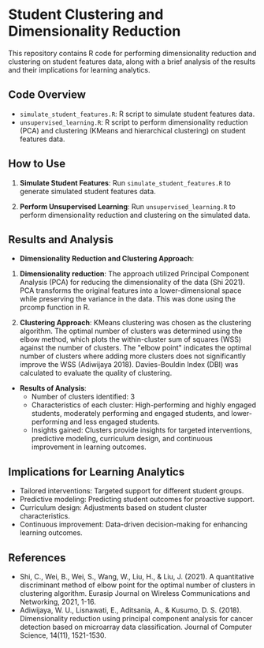# Student Clustering and Dimensionality Reduction

This repository contains R code for performing dimensionality reduction and clustering on student features data, along with a brief analysis of the results and their implications for learning analytics.

## Code Overview

- `simulate_student_features.R`: R script to simulate student features data.
- `unsupervised_learning.R`: R script to perform dimensionality reduction (PCA) and clustering (KMeans and hierarchical clustering) on student features data.

## How to Use

1. **Simulate Student Features**: Run `simulate_student_features.R` to generate simulated student features data.

2. **Perform Unsupervised Learning**: Run `unsupervised_learning.R` to perform dimensionality reduction and clustering on the simulated data.

## Results and Analysis

- **Dimensionality Reduction and Clustering Approach**: 

1. **Dimensionality reduction**: The approach utilized Principal Component Analysis (PCA) for reducing the dimensionality of the data (Shi 2021). PCA transforms the original features into a lower-dimensional space while preserving the variance in the data. This was done using the prcomp function in R.

2. **Clustering Approach**: KMeans clustering was chosen as the clustering algorithm. The optimal number of clusters was determined using the elbow method, which plots the within-cluster sum of squares (WSS) against the number of clusters. The "elbow point" indicates the optimal number of clusters where adding more clusters does not significantly improve the WSS (Adiwijaya 2018). Davies-Bouldin Index (DBI) was calculated to evaluate the quality of clustering.
  
- **Results of Analysis**:
  - Number of clusters identified: 3
  - Characteristics of each cluster: High-performing and highly engaged students, moderately performing and engaged students, and lower-performing and less engaged students.
  - Insights gained: Clusters provide insights for targeted interventions, predictive modeling, curriculum design, and continuous improvement in learning outcomes.

## Implications for Learning Analytics

- Tailored interventions: Targeted support for different student groups.
- Predictive modeling: Predicting student outcomes for proactive support.
- Curriculum design: Adjustments based on student cluster characteristics.
- Continuous improvement: Data-driven decision-making for enhancing learning outcomes.

## References 

- Shi, C., Wei, B., Wei, S., Wang, W., Liu, H., & Liu, J. (2021). A quantitative discriminant method of elbow point for the optimal number of clusters in clustering algorithm. Eurasip Journal on Wireless Communications and Networking, 2021, 1-16.
- Adiwijaya, W. U., Lisnawati, E., Aditsania, A., & Kusumo, D. S. (2018). Dimensionality reduction using principal component analysis for cancer detection based on microarray data classification. Journal of Computer Science, 14(11), 1521-1530.
